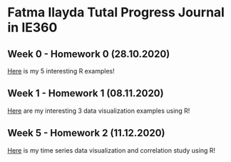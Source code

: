 # Fatma Ilayda Tutal Progress Journal in IE360

## Week 0 - Homework 0 (28.10.2020)

[Here](files/interesting_examples.html) is my 5 interesting R examples!

## Week 1 - Homework 1 (08.11.2020)

[Here](files/Homework1.html) are my interesting 3 data visualization examples using R!

## Week 5 - Homework 2 (11.12.2020)
[Here](files/Homework2.html) is my time series data visualization and correlation study using R!